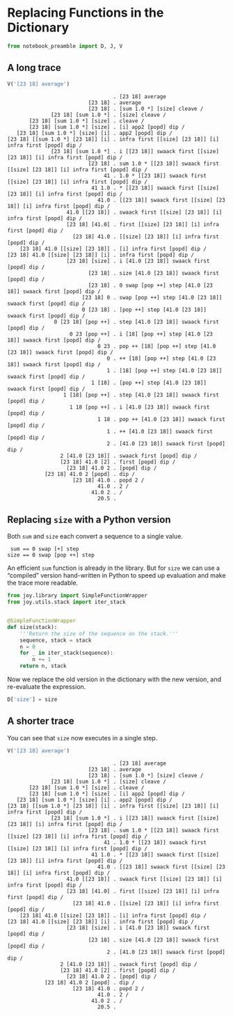 
# Replacing Functions in the Dictionary


```python
from notebook_preamble import D, J, V
```

## A long trace


```python
V('[23 18] average')
```

                                      . [23 18] average
                              [23 18] . average
                              [23 18] . [sum 1.0 *] [size] cleave /
                  [23 18] [sum 1.0 *] . [size] cleave /
           [23 18] [sum 1.0 *] [size] . cleave /
           [23 18] [sum 1.0 *] [size] . [i] app2 [popd] dip /
       [23 18] [sum 1.0 *] [size] [i] . app2 [popd] dip /
    [23 18] [[sum 1.0 *] [23 18]] [i] . infra first [[size] [23 18]] [i] infra first [popd] dip /
                  [23 18] [sum 1.0 *] . i [[23 18]] swaack first [[size] [23 18]] [i] infra first [popd] dip /
                              [23 18] . sum 1.0 * [[23 18]] swaack first [[size] [23 18]] [i] infra first [popd] dip /
                                   41 . 1.0 * [[23 18]] swaack first [[size] [23 18]] [i] infra first [popd] dip /
                               41 1.0 . * [[23 18]] swaack first [[size] [23 18]] [i] infra first [popd] dip /
                                 41.0 . [[23 18]] swaack first [[size] [23 18]] [i] infra first [popd] dip /
                       41.0 [[23 18]] . swaack first [[size] [23 18]] [i] infra first [popd] dip /
                       [23 18] [41.0] . first [[size] [23 18]] [i] infra first [popd] dip /
                         [23 18] 41.0 . [[size] [23 18]] [i] infra first [popd] dip /
        [23 18] 41.0 [[size] [23 18]] . [i] infra first [popd] dip /
    [23 18] 41.0 [[size] [23 18]] [i] . infra first [popd] dip /
                       [23 18] [size] . i [41.0 [23 18]] swaack first [popd] dip /
                              [23 18] . size [41.0 [23 18]] swaack first [popd] dip /
                              [23 18] . 0 swap [pop ++] step [41.0 [23 18]] swaack first [popd] dip /
                            [23 18] 0 . swap [pop ++] step [41.0 [23 18]] swaack first [popd] dip /
                            0 [23 18] . [pop ++] step [41.0 [23 18]] swaack first [popd] dip /
                   0 [23 18] [pop ++] . step [41.0 [23 18]] swaack first [popd] dip /
                        0 23 [pop ++] . i [18] [pop ++] step [41.0 [23 18]] swaack first [popd] dip /
                                 0 23 . pop ++ [18] [pop ++] step [41.0 [23 18]] swaack first [popd] dip /
                                    0 . ++ [18] [pop ++] step [41.0 [23 18]] swaack first [popd] dip /
                                    1 . [18] [pop ++] step [41.0 [23 18]] swaack first [popd] dip /
                               1 [18] . [pop ++] step [41.0 [23 18]] swaack first [popd] dip /
                      1 [18] [pop ++] . step [41.0 [23 18]] swaack first [popd] dip /
                        1 18 [pop ++] . i [41.0 [23 18]] swaack first [popd] dip /
                                 1 18 . pop ++ [41.0 [23 18]] swaack first [popd] dip /
                                    1 . ++ [41.0 [23 18]] swaack first [popd] dip /
                                    2 . [41.0 [23 18]] swaack first [popd] dip /
                     2 [41.0 [23 18]] . swaack first [popd] dip /
                     [23 18] 41.0 [2] . first [popd] dip /
                       [23 18] 41.0 2 . [popd] dip /
                [23 18] 41.0 2 [popd] . dip /
                         [23 18] 41.0 . popd 2 /
                                 41.0 . 2 /
                               41.0 2 . /
                                 20.5 . 


## Replacing `size` with a Python version

Both `sum` and `size` each convert a sequence to a single value.

     sum == 0 swap [+] step
    size == 0 swap [pop ++] step

An efficient `sum` function is already in the library. But for `size` we can use a “compiled” version hand-written in Python to speed up evaluation and make the trace more readable.


```python
from joy.library import SimpleFunctionWrapper
from joy.utils.stack import iter_stack


@SimpleFunctionWrapper
def size(stack):
    '''Return the size of the sequence on the stack.'''
    sequence, stack = stack
    n = 0
    for _ in iter_stack(sequence):
        n += 1
    return n, stack
```

Now we replace the old version in the dictionary with the new version, and re-evaluate the expression.


```python
D['size'] = size
```

## A shorter trace
You can see that `size` now executes in a single step.


```python
V('[23 18] average')
```

                                      . [23 18] average
                              [23 18] . average
                              [23 18] . [sum 1.0 *] [size] cleave /
                  [23 18] [sum 1.0 *] . [size] cleave /
           [23 18] [sum 1.0 *] [size] . cleave /
           [23 18] [sum 1.0 *] [size] . [i] app2 [popd] dip /
       [23 18] [sum 1.0 *] [size] [i] . app2 [popd] dip /
    [23 18] [[sum 1.0 *] [23 18]] [i] . infra first [[size] [23 18]] [i] infra first [popd] dip /
                  [23 18] [sum 1.0 *] . i [[23 18]] swaack first [[size] [23 18]] [i] infra first [popd] dip /
                              [23 18] . sum 1.0 * [[23 18]] swaack first [[size] [23 18]] [i] infra first [popd] dip /
                                   41 . 1.0 * [[23 18]] swaack first [[size] [23 18]] [i] infra first [popd] dip /
                               41 1.0 . * [[23 18]] swaack first [[size] [23 18]] [i] infra first [popd] dip /
                                 41.0 . [[23 18]] swaack first [[size] [23 18]] [i] infra first [popd] dip /
                       41.0 [[23 18]] . swaack first [[size] [23 18]] [i] infra first [popd] dip /
                       [23 18] [41.0] . first [[size] [23 18]] [i] infra first [popd] dip /
                         [23 18] 41.0 . [[size] [23 18]] [i] infra first [popd] dip /
        [23 18] 41.0 [[size] [23 18]] . [i] infra first [popd] dip /
    [23 18] 41.0 [[size] [23 18]] [i] . infra first [popd] dip /
                       [23 18] [size] . i [41.0 [23 18]] swaack first [popd] dip /
                              [23 18] . size [41.0 [23 18]] swaack first [popd] dip /
                                    2 . [41.0 [23 18]] swaack first [popd] dip /
                     2 [41.0 [23 18]] . swaack first [popd] dip /
                     [23 18] 41.0 [2] . first [popd] dip /
                       [23 18] 41.0 2 . [popd] dip /
                [23 18] 41.0 2 [popd] . dip /
                         [23 18] 41.0 . popd 2 /
                                 41.0 . 2 /
                               41.0 2 . /
                                 20.5 . 


